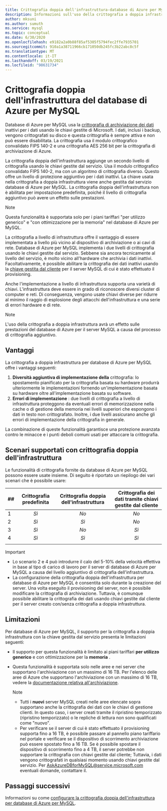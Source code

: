 ```yaml
---
title: Crittografia doppia dell'infrastruttura-database di Azure per MySQL
description: Informazioni sull'uso della crittografia a doppia infrastruttura per aggiungere un secondo livello di crittografia con chiavi gestite dal servizio.
author: mksuni
ms.author: sumuth
ms.service: mysql
ms.topic: conceptual
ms.date: 6/30/2020
ms.openlocfilehash: e9182a2a0b88f85af5305f5794fec2ffe7935701
ms.sourcegitcommit: 910a1a38711966cb171050db245fc3b22abc8c5f
ms.translationtype: MT
ms.contentlocale: it-IT
ms.lasthandoff: 03/19/2021
ms.locfileid: "98631734"
---
```

# <a name="azure-database-for-mysql-infrastructure-double-encryption"></a>Crittografia doppia dell'infrastruttura del database di Azure per MySQL

Database di Azure per MySQL usa la [crittografia di archiviazione dei dati](concepts-security.md#at-rest) inattivi per i dati usando le chiavi gestite di Microsoft. I dati, inclusi i backup, vengono crittografati su disco e questa crittografia è sempre attiva e non può essere disabilitata. La crittografia usa il modulo crittografico convalidato FIPS 140-2 e una crittografia AES 256 bit per la crittografia di archiviazione di Azure.

La crittografia doppia dell'infrastruttura aggiunge un secondo livello di crittografia usando le chiavi gestite dal servizio. Usa il modulo crittografico convalidato FIPS 140-2, ma con un algoritmo di crittografia diverso. Questo offre un livello di protezione aggiuntivo per i dati inattivi. La chiave usata nella crittografia a doppia infrastruttura viene anche gestita dal servizio database di Azure per MySQL. La crittografia doppia dell'infrastruttura non è abilitata per impostazione predefinita, poiché il livello di crittografia aggiuntivo può avere un effetto sulle prestazioni.

> [!NOTE]
> Questa funzionalità è supportata solo per i piani tariffari "per utilizzo generico" e "con ottimizzazione per la memoria" nel database di Azure per MySQL.

La crittografia a livello di infrastruttura offre il vantaggio di essere implementata a livello più vicino al dispositivo di archiviazione o ai cavi di rete. Database di Azure per MySQL implementa i due livelli di crittografia usando le chiavi gestite dal servizio. Sebbene sia ancora tecnicamente al livello del servizio, è molto vicino all'hardware che archivia i dati inattivi. Facoltativamente, è possibile abilitare la crittografia dei dati inattivi usando la [chiave gestita dal cliente](concepts-data-encryption-mysql.md) per il server MySQL di cui è stato effettuato il provisioning. 

Anche l'implementazione a livello di infrastruttura supporta una varietà di chiavi. L'infrastruttura deve essere in grado di riconoscere diversi cluster di computer e reti. Di conseguenza, vengono usate chiavi diverse per ridurre al minimo il raggio di esplosione degli attacchi dell'infrastruttura e una serie di errori hardware e di rete. 

> [!NOTE]
> L'uso della crittografia a doppia infrastruttura avrà un effetto sulle prestazioni del database di Azure per il server MySQL a causa del processo di crittografia aggiuntivo.

## <a name="benefits"></a>Vantaggi

La crittografia a doppia infrastruttura per database di Azure per MySQL offre i vantaggi seguenti:

1. **Diversità aggiuntiva di implementazione della** crittografia: lo spostamento pianificato per la crittografia basata su hardware produrrà ulteriormente le implementazioni fornendo un'implementazione basata su hardware oltre all'implementazione basata su software.
2. **Errori di implementazione** : due livelli di crittografia a livello di infrastruttura proteggono da eventuali errori di memorizzazione nella cache o di gestione della memoria nei livelli superiori che espongono i dati in testo non crittografato. Inoltre, i due livelli assicurano anche gli errori di implementazione della crittografia in generale.

La combinazione di queste funzionalità garantisce una protezione avanzata contro le minacce e i punti deboli comuni usati per attaccare la crittografia.

## <a name="supported-scenarios-with-infrastructure-double-encryption"></a>Scenari supportati con crittografia doppia dell'infrastruttura

Le funzionalità di crittografia fornite da database di Azure per MySQL possono essere usate insieme. Di seguito è riportato un riepilogo dei vari scenari che è possibile usare:

|  ##   | Crittografia predefinita | Crittografia doppia dell'infrastruttura | Crittografia dei dati tramite chiavi gestite dal cliente  |
|:------|:------------------:|:--------------------------------:|:--------------------------------------------:|
| 1     | *Sì*              | *No*                             | *No*                                         |
| 2     | *Sì*              | *Sì*                            | *No*                                         |
| 3     | *Sì*              | *No*                             | *Sì*                                        |
| 4     | *Sì*              | *Sì*                            | *Sì*                                        |
|       |                    |                                  |                                              |

> [!Important]
> - Lo scenario 2 e 4 può introdurre il calo del 5-10% della velocità effettiva in base al tipo di carico di lavoro per il server di database di Azure per MySQL a causa del livello aggiuntivo di crittografia dell'infrastruttura.
> - La configurazione della crittografia doppia dell'infrastruttura per database di Azure per MySQL è consentita solo durante la creazione del server. Una volta eseguito il provisioning del server, non è possibile modificare la crittografia di archiviazione. Tuttavia, è comunque possibile abilitare la crittografia dei dati usando chiavi gestite dal cliente per il server creato con/senza crittografia a doppia infrastruttura.

## <a name="limitations"></a>Limitazioni

Per database di Azure per MySQL, il supporto per la crittografia a doppia infrastruttura con la chiave gestita dal servizio presenta le limitazioni seguenti:

* Il supporto per questa funzionalità è limitato ai piani tariffari **per utilizzo generico** e con ottimizzazione per la **memoria** .
* Questa funzionalità è supportata solo nelle aree e nei server che supportano l'archiviazione con un massimo di 16 TB. Per l'elenco delle aree di Azure che supportano l'archiviazione con un massimo di 16 TB, vedere la [documentazione relativa all'archiviazione](concepts-pricing-tiers.md#storage).

    > [!NOTE]
    > - Tutti i **nuovi** server MySQL creati nelle aree elencate sopra supportano anche la crittografia dei dati con le chiavi di gestione clienti. In questo caso, i server creati tramite il ripristino temporizzato (ripristino temporizzato) o le repliche di lettura non sono qualificati come "nuovo".
    > - Per verificare se il server di cui è stato effettuato il provisioning supporta fino a 16 TB, è possibile passare al pannello piano tariffario nel portale e verificare se il dispositivo di scorrimento archiviazione può essere spostato fino a 16 TB. Se è possibile spostare il dispositivo di scorrimento fino a 4 TB, il server potrebbe non supportare la crittografia con chiavi gestite dal cliente; Tuttavia, i dati vengono crittografati in qualsiasi momento usando chiavi gestite dal servizio. Per AskAzureDBforMySQL@service.microsoft.com eventuali domande, contattare il.

## <a name="next-steps"></a>Passaggi successivi

Informazioni su come [configurare la crittografia doppia dell'infrastruttura per database di Azure per MySQL](howto-double-encryption.md).
